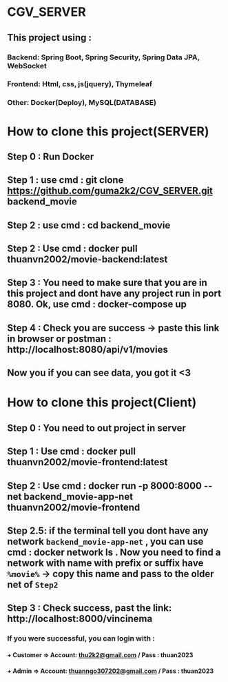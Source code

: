 # CGV_SERVER
## This project using : 
### Backend: Spring Boot, Spring Security, Spring Data JPA, WebSocket 
### Frontend: Html, css, js(jquery), Thymeleaf
### Other: Docker(Deploy), MySQL(DATABASE)

# How to clone this project(SERVER) 
## Step 0 : Run Docker
## Step 1 : use cmd : git clone https://github.com/guma2k2/CGV_SERVER.git backend_movie
## Step 2 : use cmd : cd backend_movie
## Step 2 : Use cmd : docker pull thuanvn2002/movie-backend:latest
## Step 3 : You need to make sure that you are in this project and dont have any project run in port 8080. Ok, use cmd : docker-compose up 
## Step 4 : Check you are success -> paste this link in browser or postman : http://localhost:8080/api/v1/movies 
## Now you if you can see data, you got it <3

# How to clone this project(Client)
## Step 0 : You need to out project in server 
## Step 1 : Use cmd : docker pull thuanvn2002/movie-frontend:latest
## Step 2 : Use cmd : docker run -p 8000:8000 --net backend_movie-app-net thuanvn2002/movie-frontend
## Step 2.5: if the terminal tell you dont have any network `backend_movie-app-net` , you can use cmd : docker network ls . Now you need to find a network with name with prefix or suffix have `%movie%` -> copy this name and pass to the older net of `Step2`
## Step 3 : Check success, past the link: http://localhost:8000/vincinema 
### If you were successful, you can login with :
#### + Customer => Account: thu2k2@gmail.com / Pass : thuan2023
#### + Admin => Account: thuanngo307202@gmail.com / Pass : thuan2023


